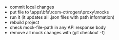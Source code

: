 + commit local changes 
+ put file to \apps\bfa\rcom-ct\rogers\proxy\mocks
+ run it (it updates all .json files with path information)
+ rebuild project
+ check mock-file-path in any API response body
+ remove all mock changes with (git checkout -f)
